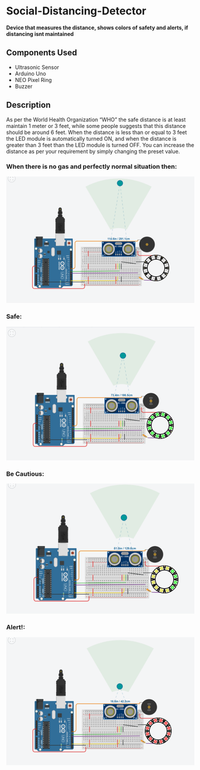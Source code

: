 # Social-Distancing-Detector
**Device that measures the distance, shows colors of safety and alerts, if distancing isnt maintained**


## Components Used

* Ultrasonic Sensor
* Arduino Uno
* NEO Pixel Ring
* Buzzer


## Description
As per the World Health Organization “WHO” the safe distance is at least maintain 1 meter or 3 feet, while some people suggests that this distance should be around 6 feet. When the distance is less than or equal to 3 feet the LED module is automatically turned ON, and when the distance is greater than 3 feet than the LED module is turned OFF. You can increase the distance as per your requirement by simply changing the preset value.


### When there is no gas and perfectly normal situation then:

![All ok!](https://github.com/Ms-Error/Social-Distancing-Detector/blob/main/Schematic/p1.png?raw=true)

### Safe:

![Zone 1](https://github.com/Ms-Error/Social-Distancing-Detector/blob/main/Schematic/p2.png?raw=true)

### Be Cautious:

![Zone 2](https://github.com/Ms-Error/Social-Distancing-Detector/blob/main/Schematic/p3.png?raw=true)

### Alert!:

![Zone 3](https://github.com/Ms-Error/Social-Distancing-Detector/blob/main/Schematic/p4.png?raw=true)
